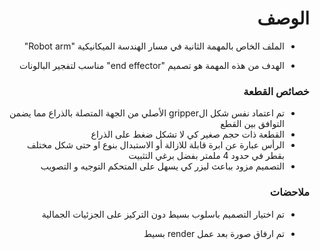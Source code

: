<h1 dir="rtl"> الوصف </h1>

<div dir="rtl">

- الملف الخاص بالمهمة الثانية في مسار الهندسة الميكانيكية  "Robot arm"

- الهدف من هذه المهمة هو تصميم "end effector" مناسب لتفجير البالونات

</div>


<h3 dir="rtl"> خصائص القطعة </h3>

<div dir="rtl">

- تم اعتماد نفس شكل الgripper الأصلي من الجهة المتصلة بالذراع مما يضمن التوافق بين القطع
- القطعة ذات حجم صغير كي لا تشكل ضغط على الذراع
- الرأس عبارة عن ابرة قابلة للازالة أو الاستبدال بنوع او حتى شكل مختلف بقطر في حدود 4 ملمتر بفضل برغي التثبيت
- التصميم مزود بباعث ليزر كي يسهل على المتحكم التوجيه و التصويب

  
</div>

<h3 dir="rtl"> ملاحضات </h3>

<div dir="rtl">

- تم اختيار التصميم باسلوب بسيط دون التركيز على الجزئيات الجمالية

- تم ارفاق صورة بعد عمل render بسيط
  
  
